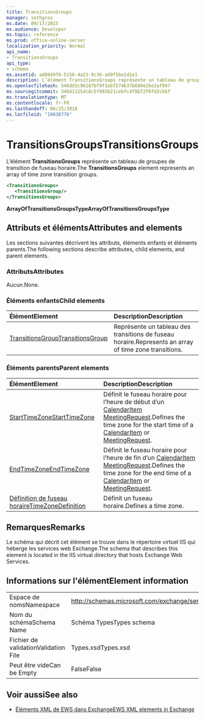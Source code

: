 ```yaml
---
title: TransitionsGroups
manager: sethgros
ms.date: 09/17/2015
ms.audience: Developer
ms.topic: reference
ms.prod: office-online-server
localization_priority: Normal
api_name:
- TransitionsGroups
api_type:
- schema
ms.assetid: ad0849f8-5158-4a23-9c36-a49f5be1d1e1
description: L’élément TransitionsGroups représente un tableau de groupes de transition de fuseau horaire.
ms.openlocfilehash: 546dd3c96187bf9f1ebf574b37b689e26e3af997
ms.sourcegitcommit: 34041125dc8c5f993b21cebfc4f8b72f0fd2cb6f
ms.translationtype: MT
ms.contentlocale: fr-FR
ms.lasthandoff: 06/25/2018
ms.locfileid: "19838776"
---
```

# <a name="transitionsgroups"></a><span data-ttu-id="97fd3-103">TransitionsGroups</span><span class="sxs-lookup"><span data-stu-id="97fd3-103">TransitionsGroups</span></span>

<span data-ttu-id="97fd3-104">L’élément **TransitionsGroups** représente un tableau de groupes de transition de fuseau horaire.</span><span class="sxs-lookup"><span data-stu-id="97fd3-104">The **TransitionsGroups** element represents an array of time zone transition groups.</span></span> 
  
```XML
<TransitionsGroups>
   <TransitionsGroup/>
</TransitionsGroups>
```

 <span data-ttu-id="97fd3-105">**ArrayOfTransitionsGroupsType**</span><span class="sxs-lookup"><span data-stu-id="97fd3-105">**ArrayOfTransitionsGroupsType**</span></span>
## <a name="attributes-and-elements"></a><span data-ttu-id="97fd3-106">Attributs et éléments</span><span class="sxs-lookup"><span data-stu-id="97fd3-106">Attributes and elements</span></span>

<span data-ttu-id="97fd3-107">Les sections suivantes décrivent les attributs, éléments enfants et éléments parents.</span><span class="sxs-lookup"><span data-stu-id="97fd3-107">The following sections describe attributes, child elements, and parent elements.</span></span>
  
### <a name="attributes"></a><span data-ttu-id="97fd3-108">Attributs</span><span class="sxs-lookup"><span data-stu-id="97fd3-108">Attributes</span></span>

<span data-ttu-id="97fd3-109">Aucun.</span><span class="sxs-lookup"><span data-stu-id="97fd3-109">None.</span></span>
  
### <a name="child-elements"></a><span data-ttu-id="97fd3-110">Éléments enfants</span><span class="sxs-lookup"><span data-stu-id="97fd3-110">Child elements</span></span>

|<span data-ttu-id="97fd3-111">**Élément**</span><span class="sxs-lookup"><span data-stu-id="97fd3-111">**Element**</span></span>|<span data-ttu-id="97fd3-112">**Description**</span><span class="sxs-lookup"><span data-stu-id="97fd3-112">**Description**</span></span>|
|:-----|:-----|
|[<span data-ttu-id="97fd3-113">TransitionsGroup</span><span class="sxs-lookup"><span data-stu-id="97fd3-113">TransitionsGroup</span></span>](transitionsgroup.md) <br/> |<span data-ttu-id="97fd3-114">Représente un tableau des transitions de fuseau horaire.</span><span class="sxs-lookup"><span data-stu-id="97fd3-114">Represents an array of time zone transitions.</span></span>  <br/> |
   
### <a name="parent-elements"></a><span data-ttu-id="97fd3-115">Éléments parents</span><span class="sxs-lookup"><span data-stu-id="97fd3-115">Parent elements</span></span>

|<span data-ttu-id="97fd3-116">**Élément**</span><span class="sxs-lookup"><span data-stu-id="97fd3-116">**Element**</span></span>|<span data-ttu-id="97fd3-117">**Description**</span><span class="sxs-lookup"><span data-stu-id="97fd3-117">**Description**</span></span>|
|:-----|:-----|
|[<span data-ttu-id="97fd3-118">StartTimeZone</span><span class="sxs-lookup"><span data-stu-id="97fd3-118">StartTimeZone</span></span>](starttimezone.md) <br/> |<span data-ttu-id="97fd3-119">Définit le fuseau horaire pour l’heure de début d’un [CalendarItem](calendaritem.md) [MeetingRequest](meetingrequest.md).</span><span class="sxs-lookup"><span data-stu-id="97fd3-119">Defines the time zone for the start time of a [CalendarItem](calendaritem.md) or [MeetingRequest](meetingrequest.md).</span></span>  <br/> |
|[<span data-ttu-id="97fd3-120">EndTimeZone</span><span class="sxs-lookup"><span data-stu-id="97fd3-120">EndTimeZone</span></span>](endtimezone.md) <br/> |<span data-ttu-id="97fd3-121">Définit le fuseau horaire pour l’heure de fin d’un [CalendarItem](calendaritem.md) [MeetingRequest](meetingrequest.md).</span><span class="sxs-lookup"><span data-stu-id="97fd3-121">Defines the time zone for the end time of a [CalendarItem](calendaritem.md) or [MeetingRequest](meetingrequest.md).</span></span>  <br/> |
|[<span data-ttu-id="97fd3-122">Définition de fuseau horaire</span><span class="sxs-lookup"><span data-stu-id="97fd3-122">TimeZoneDefinition</span></span>](timezonedefinition.md) <br/> |<span data-ttu-id="97fd3-123">Définit un fuseau horaire.</span><span class="sxs-lookup"><span data-stu-id="97fd3-123">Defines a time zone.</span></span>  <br/> |
   
## <a name="remarks"></a><span data-ttu-id="97fd3-124">Remarques</span><span class="sxs-lookup"><span data-stu-id="97fd3-124">Remarks</span></span>

<span data-ttu-id="97fd3-125">Le schéma qui décrit cet élément se trouve dans le répertoire virtuel IIS qui héberge les services web Exchange.</span><span class="sxs-lookup"><span data-stu-id="97fd3-125">The schema that describes this element is located in the IIS virtual directory that hosts Exchange Web Services.</span></span>
  
## <a name="element-information"></a><span data-ttu-id="97fd3-126">Informations sur l'élément</span><span class="sxs-lookup"><span data-stu-id="97fd3-126">Element information</span></span>

|||
|:-----|:-----|
|<span data-ttu-id="97fd3-127">Espace de noms</span><span class="sxs-lookup"><span data-stu-id="97fd3-127">Namespace</span></span>  <br/> |http://schemas.microsoft.com/exchange/services/2006/types  <br/> |
|<span data-ttu-id="97fd3-128">Nom du schéma</span><span class="sxs-lookup"><span data-stu-id="97fd3-128">Schema Name</span></span>  <br/> |<span data-ttu-id="97fd3-129">Schéma Types</span><span class="sxs-lookup"><span data-stu-id="97fd3-129">Types schema</span></span>  <br/> |
|<span data-ttu-id="97fd3-130">Fichier de validation</span><span class="sxs-lookup"><span data-stu-id="97fd3-130">Validation File</span></span>  <br/> |<span data-ttu-id="97fd3-131">Types.xsd</span><span class="sxs-lookup"><span data-stu-id="97fd3-131">Types.xsd</span></span>  <br/> |
|<span data-ttu-id="97fd3-132">Peut être vide</span><span class="sxs-lookup"><span data-stu-id="97fd3-132">Can be Empty</span></span>  <br/> |<span data-ttu-id="97fd3-133">False</span><span class="sxs-lookup"><span data-stu-id="97fd3-133">False</span></span>  <br/> |
   
## <a name="see-also"></a><span data-ttu-id="97fd3-134">Voir aussi</span><span class="sxs-lookup"><span data-stu-id="97fd3-134">See also</span></span>



- [<span data-ttu-id="97fd3-135">Éléments XML de EWS dans Exchange</span><span class="sxs-lookup"><span data-stu-id="97fd3-135">EWS XML elements in Exchange</span></span>](ews-xml-elements-in-exchange.md)

